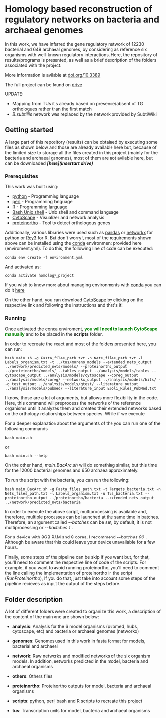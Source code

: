# Homology based reconstruction of regulatory networks on bacteria and archaeal genomes

In this work, we have inferred the gene regulatory network of 12230 bacterial and 649 archaeal genomes, by considering as reference six organisms with well-known regulatory interactions. Here, the repository of results/programs is presented, as well as a brief description of the folders associated with the project.

More information is avilable at [doi.org/10.3389](https://doi.org/10.3389/fmicb.2022.923105)

The full project can be found on [drive](https://drive.google.com/drive/folders/1n8zZq0-HJg0ULoMiqSr_IhApmJSTgn4h?usp=sharing)

UPDATE:

* Mapping from TUs it's already based on presence/absent of TG orthologues rather than the first match
* _B.subtillis_ network was replaced by the network provided by SubtiWiki

## Getting started

A large part of this repository (results) can be obtained by executing some files as shown below and those are already available here but, because of the limited size to storage all the files created in this project (mainly for the bacteria and archaeal genomes), most of them are not avilable here, but can be downloaded _**[here](insertart drive)**_

### Prerequisites

This work was built using:

* [python](python.org) - Programming language
* [perl](https://www.perl.org/) - Programming language
* [R](https://www.r-project.org/) - Programming language
* [Bash Unix shell](https://www.gnu.org/software/bash/) - Unix shell and command language
* [CytoScape](https://cytoscape.org/) - Visualizer and network analysis
* [proteinortho](https://bmcbioinformatics.biomedcentral.com/articles/10.1186/1471-2105-12-124) - Tool to detect orthologous genes

Additionally, various libraries were used such as [pandas](https://pandas.pydata.org/) or [networkx](https://networkx.org/documentation/stable/#) for python or [Rcy3](https://bioconductor.org/packages/devel/bioc/vignettes/RCy3/inst/doc/Overview-of-RCy3.html) for R. But don't worry!, most of the requirements shown above can be installed using the [conda](https://docs.conda.io/projects/conda/en/latest/index.html) environment provided here (enviroment.yml). To do this, the following line of code can be executed:

```
conda env create -f environment.yml
```

And activated as: 

```
conda activate homology_project
```

If you wish to know more about managing environments with [conda](https://docs.conda.io/projects/conda/en/latest/index.html) you can do it [here](https://docs.conda.io/projects/conda/en/latest/user-guide/tasks/manage-environments.html#creating-an-environment-from-an-environment-yml-file)

On the other hand, you can download [CytoScape](https://cytoscape.org/) by clicking on the respective link and following the instructions and that's it!

### Running

Once activated the conda enviroment, __<span style="color:green">you will need to launch CytoScape manually</span>__ and to be placed in the **scripts** folder. 

In order to recreate the exact and most of the folders presented here, you can run:

```
bash main.sh -g Fasta_files_path.txt -n Nets_files_path.txt -l Labels_organism.txt -t ../tus/moreno_models --extended_nets_output ../network/predicted_nets/models/ --proteinortho_output ../proteinortho/models/ --tables_output ../analysis/models/tables --cytoscape_output ../analysis/models/cytoscape --coreg_output ../analysis/models/coreg/ --networkx_output ../analysis/models/hits/ --g_test_output ../analysis/models/gtest/ --literature_output ../analysis/models/pubmed/ --literature_input Ecoli_Rules_PubMed.txt
```

I know, those are a lot of arguments, but allows more flexibility in the code. Here, this command will preprocess the networks of the reference organisms until it analyzes them and creates their extended networks based on the orthology relationships between species. While if we execute

For a deeper explanation about the arguments of the you can run one of the following commands

```
bash main.sh
```

or

```
bash main.sh --help
```

On the other hand, *main_BacArc.sh* will do something similar, but this time for the 12000 bacterial genomes and 650 archaea approximately.

To run the script with the bacteria, you can run the following:

```
bash main_BacArc.sh -g Fasta_files_path.txt -t Targets_bacteria.txt -n Nets_files_path.txt -l Labels_organism.txt -u Tus_bacteria.txt --proteinortho_output ../proteinortho/bacteria --extended_nets_output ../network/predicted_nets/bacteria
```

In order to execute the above script, multiprocessing is available and, therefore, multiple processes can be launched at the same time in batches. Therefore, an argument called _--batches_ can be set, by default, it is not multiprocessing or _--bactches 1_ .

For a device with 8GB RAM and 8 cores, I recommend _--batches 90_ . Although be aware that this could leave your device unavailable for a few hours.

Finally, some steps of the pipeline can be skip if you want but, for that, you'll need to comment the respective line of code of the scripts. For example, if you want to avoid running proteinortho, you'll need to comment the line calling the implementation of proteinortho in the script (*RunProteinortho*), If you do that, just take into account some steps of the pipeline recieves as input the output of the steps before. 

## Folder description

A lot of different folders were created to organize this work, a description of the content of the main one are shown below:

* **analysis**: Analysis for the 6 model organisms (pubmed, hubs, cytoscape, etc) and bacteria or archaeal genomes (networkx) 

* **genomes**: Genomes used in this work in fasta format for models, bacterial and archaeal

* **network**: Raw networks and modified networks of the six organism models. In addition, networks predicted in the model, bacteria and archaeal organisms

* **others**: Others files

* **proteinortho**: Proteinortho outputs for model, bacteria and archaeal organisms

* **scripts**: python, perl, bash and R scripts to recreate this project

* **tus**: Transcription units for model, bacteria and archaeal organisms
